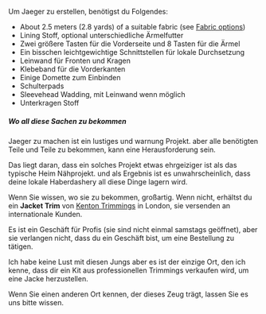 Um Jaeger zu erstellen, benötigst du Folgendes:

 - About 2.5 meters (2.8 yards) of a suitable fabric (see [Fabric options](#fabric-options))
 - Lining Stoff, optional unterschiedliche Ärmelfutter
 - Zwei größere Tasten für die Vorderseite und 8 Tasten für die Ärmel
 - Ein bisschen leichtgewichtige Schnittstellen für lokale Durchsetzung
 - Leinwand für Fronten und Kragen
 - Klebeband für die Vorderkanten
 - Einige Domette zum Einbinden
 - Schulterpads
 - Sleevehead Wadding, mit Leinwand wenn möglich
 - Unterkragen Stoff

<Note>

##### Wo all diese Sachen zu bekommen
 
Jaeger zu machen ist ein lustiges und warnung Projekt. aber alle benötigten Teile und Teile zu bekommen, kann eine Herausforderung sein.

Das liegt daran, dass ein solches Projekt etwas ehrgeiziger ist als das typische Heim Nähprojekt.
und als Ergebnis ist es unwahrscheinlich, dass deine lokale Haberdashery all diese Dinge lagern wird.

Wenn Sie wissen, wo sie zu bekommen, großartig. Wenn nicht, erhältst du ein **Jacket Trim** von 
[Kenton Trimmings](http://kentontrimmings.co.uk/shop/) in London, sie versenden an internationale Kunden.

Es ist ein Geschäft für Profis (sie sind nicht einmal samstags geöffnet), aber sie verlangen nicht, dass du ein Geschäft 
bist, um eine Bestellung zu tätigen.

Ich habe keine Lust mit diesen Jungs aber es ist der einzige Ort, den ich kenne, dass dir ein Kit aus
professionellen Trimmings verkaufen wird, um eine Jacke herzustellen.

Wenn Sie einen anderen Ort kennen, der dieses Zeug trägt, lassen Sie es uns bitte wissen.

</Note>

